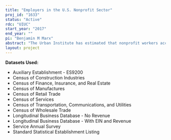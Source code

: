 ```yaml
---
title: "Employers in the U.S. Nonprofit Sector"
proj_id: "1633"
status: "Active"
rdc: "UIUC"
start_year: "2017"
end_year: ""
pi: "Benjamin M Marx"
abstract: "The Urban Institute has estimated that nonprofit workers account for more than 8 percent of all income in the United States. This labor share has grown over time, as have estimates of the income and expenses of nonprofits as a share of national income. This project merges Census Bureau data on nearly all firms and establishments in participating states with IRS data on those firms that are nonprofits to describe the scope and growth of the nonprofit sector in the United States. This research examines the reasons for the growth of the nonprofit sector, the ways in which taxes and other policies affect the nonprofit sector, the nature of competition between for-profits and nonprofits, and the effects of nonprofits on their communities. "
layout: project
---
```


**Datasets Used:**

  - Auxiliary Establishment - ES9200 
  - Census of Construction Industries 
  - Census of Finance, Insurance, and Real Estate 
  - Census of Manufactures 
  - Census of Retail Trade 
  - Census of Services 
  - Census of Transportation, Communications, and Utilities 
  - Census of Wholesale Trade 
  - Longitudinal Business Database - No Revenue 
  - Longitudinal Business Database - With EIN and Revenue 
  - Service Annual Survey 
  - Standard Statistical Establishment Listing 

